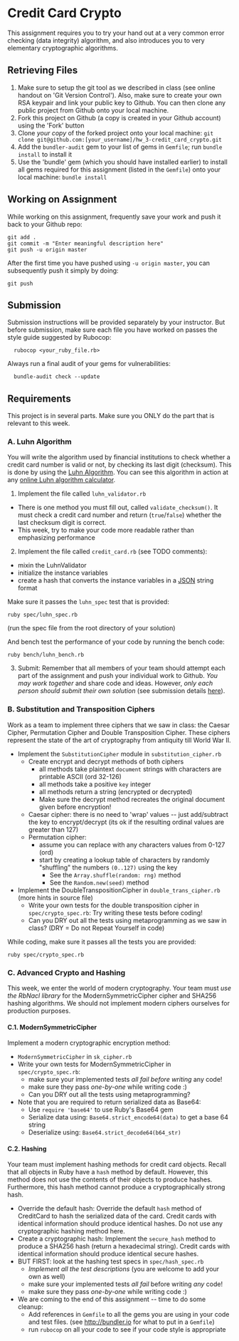 # Credit Card Crypto

This assignment requires you to try your hand out at a very common error checking (data integrity) algorithm, and also introduces you to very elementary cryptographic algorithms.

## Retrieving Files

1. Make sure to setup the git tool as we described in class (see online handout on 'Git Version Control'). Also, make sure to create your own RSA keypair and link your public key to Github. You can then clone any public project from Github onto your local machine.
2. Fork this project on Github (a copy is created in your Github account) using the 'Fork' button
3. Clone *your copy* of the forked project onto your local machine:
`git clone git@github.com:[your_username]/hw_3-credit_card_crypto.git`
4. Add the `bundler-audit` gem to your list of gems in `Gemfile`; run `bundle install` to install it
5. Use the 'bundle' gem (which you should have installed earlier) to install all gems required for this assignment (listed in the `Gemfile`) onto your local machine: `bundle install`

## Working on Assignment

While working on this assignment, frequently save your work and push it back to your Github repo:

    git add .
    git commit -m "Enter meaningful description here"
    git push -u origin master

After the first time you have pushed using `-u origin master`, you can subsequently push it simply by doing:

    git push

## Submission

Submission instructions will be provided separately by your instructor. But before submission, make sure each file you have worked on passes the style guide suggested by Rubocop:

      rubocop <your_ruby_file.rb>

Always run a final audit of your gems for vulnerabilities:

      bundle-audit check --update

## Requirements

This project is in several parts. Make sure you ONLY do the part that is relevant to this week.

### A. Luhn Algorithm
<!-- markdownlint-disable ol-prefix -->

You will write the algorithm used by financial institutions to check whether a credit card number is valid or not, by checking its last digit (checksum). This is done by using the [Luhn Algorithm](http://en.wikipedia.org/wiki/Luhn_algorithm). You can see this algorithm in action at any [online Luhn algorithm calculator](http://planetcalc.com/2464/).

1. Implement the file called `luhn_validator.rb`

- There is one method you must fill out, called `validate_checksum()`. It must check a credit card number and return (`true`/`false`) whether the last checksum digit is correct.
- This week, try to make your code more readable rather than emphasizing performance

2. Implement the file called `credit_card.rb` (see TODO comments):

- mixin the LuhnValidator
- initialize the instance variables
- create a hash that converts the instance variables in a [JSON](http://en.wikipedia.org/wiki/JSON) string format

Make sure it passes the `luhn_spec` test that is provided:

    ruby spec/luhn_spec.rb

(run the spec file from the root directory of your solution)

And bench test the performance of your code by running the bench code:

    ruby bench/luhn_bench.rb

3. Submit: Remember that all members of your team should attempt each part of the assignment and push your individual work to Github. *You may work together* and share code and ideas. However, *only each person should submit their own solution* (see submission details [here](README.md#submission)).

### B. Substitution and Transposition Ciphers

Work as a team to implement three ciphers that we saw in class: the Caesar Cipher, Permutation Cipher and Double Transposition Cipher. These ciphers represent the state of the art of cryptography from antiquity till World War II.

- Implement the `SubstitutionCipher` module in `substitution_cipher.rb`
  - Create encrypt and decrypt methods of both ciphers
    - all methods take plaintext `document` strings with characters are printable ASCII (ord 32-126)
    - all methods take a positive `key` integer
    - all methods return a string (encrypted or decrypted)
    - Make sure the decrypt method recreates the original document given before encryption!
  - Caesar cipher: there is no need to 'wrap' values -- just add/subtract the key to encrypt/decrypt (its ok if the resulting ordinal values are greater than 127)
  - Permutation cipher:
    - assume you can replace with any characters values from 0-127 (ord)
    - start by creating a lookup table of characters by randomly "shuffling" the numbers `(0..127)` using the key
      - See the `Array.shuffle(random: rng)` method
      - See the `Random.new(seed)` method
- Implement the DoubleTranspositionCipher in `double_trans_cipher.rb` (more hints in source file)
  - Write your own tests for the double transposition cipher in `spec/crypto_spec.rb`:  Try writing these tests before coding!
  - Can you DRY out all the tests using metaprogramming as we saw in class? (DRY = Do not Repeat Yourself in code)

While coding, make sure it passes all the tests you are provided:

    ruby spec/crypto_spec.rb

### C. Advanced Crypto and Hashing

This week, we enter the world of modern cryptography. Your team must *use the RbNacl library* for the ModernSymmetricCipher cipher and SHA256 hashing algorithms. We should not implement modern ciphers ourselves for production purposes.

#### C.1. ModernSymmetricCipher

Implement a modern cryptographic encryption method:

- `ModernSymmetricCipher` in `sk_cipher.rb`
- Write your own tests for ModernSymmetricCipher in `spec/crypto_spec.rb`:
  - make sure your implemented tests *all fail before writing* any code!
  - make sure they pass *one-by-one* while writing code :)
  - Can you DRY out all the tests using metaprogramming?
- Note that you are required to return serialized data as Base64:
  - Use `require 'base64'` to use Ruby's Base64 gem
  - Serialize data using: `Base64.strict_encode64(data)` to get a base 64 string
  - Deserialize using: `Base64.strict_decode64(b64_str)`

#### C.2. Hashing

Your team must implement hashing methods for credit card objects. Recall that all objects in Ruby have a `hash` method by default. However, this method does not use the contents of their objects to produce hashes. Furthermore, this hash method cannot produce a cryptographically strong hash.

- Override the default hash: Override the default `hash` method of CreditCard to hash the serialized data of the card. Credit cards with identical information should produce identical hashes. Do not use any cryptographic hashing method here.
- Create a cryptographic hash: Implement the `secure_hash` method to produce a SHA256 hash (return a hexadecimal string). Credit cards with identical information should produce identical secure hashes.
- BUT FIRST: look at the hashing test specs in `spec/hash_spec.rb`
  - *Implement all the test descriptions* (you are welcome to add your own as well)
  - make sure your implemented tests *all fail* before writing *any* code!
  - make sure they pass *one-by-one* while writing code :)
- We are coming to the end of this assignment -- time to do some cleanup:
  - Add references in `Gemfile` to all the gems you are using in your code and test files.
    (see <http://bundler.io> for what to put in a `Gemfile`)
  - run `rubocop` on all your code to see if your code style is appropriate

